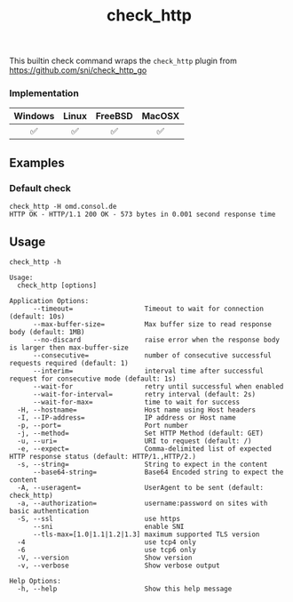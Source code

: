 ﻿---
title: check_http
---

This builtin check command wraps the `check_http` plugin from https://github.com/sni/check_http_go

### Implementation

| Windows | Linux | FreeBSD | MacOSX |
|:-------:|:-----:|:-------:|:------:|
| :white_check_mark: | :white_check_mark: | :white_check_mark: | :white_check_mark: |

## Examples

### Default check

    check_http -H omd.consol.de
    HTTP OK - HTTP/1.1 200 OK - 573 bytes in 0.001 second response time

## Usage

    check_http -h

    Usage:
      check_http [options]

    Application Options:
          --timeout=                  Timeout to wait for connection (default: 10s)
          --max-buffer-size=          Max buffer size to read response body (default: 1MB)
          --no-discard                raise error when the response body is larger then max-buffer-size
          --consecutive=              number of consecutive successful requests required (default: 1)
          --interim=                  interval time after successful request for consecutive mode (default: 1s)
          --wait-for                  retry until successful when enabled
          --wait-for-interval=        retry interval (default: 2s)
          --wait-for-max=             time to wait for success
      -H, --hostname=                 Host name using Host headers
      -I, --IP-address=               IP address or Host name
      -p, --port=                     Port number
      -j, --method=                   Set HTTP Method (default: GET)
      -u, --uri=                      URI to request (default: /)
      -e, --expect=                   Comma-delimited list of expected HTTP response status (default: HTTP/1.,HTTP/2.)
      -s, --string=                   String to expect in the content
          --base64-string=            Base64 Encoded string to expect the content
      -A, --useragent=                UserAgent to be sent (default: check_http)
      -a, --authorization=            username:password on sites with basic authentication
      -S, --ssl                       use https
          --sni                       enable SNI
          --tls-max=[1.0|1.1|1.2|1.3] maximum supported TLS version
      -4                              use tcp4 only
      -6                              use tcp6 only
      -V, --version                   Show version
      -v, --verbose                   Show verbose output

    Help Options:
      -h, --help                      Show this help message
